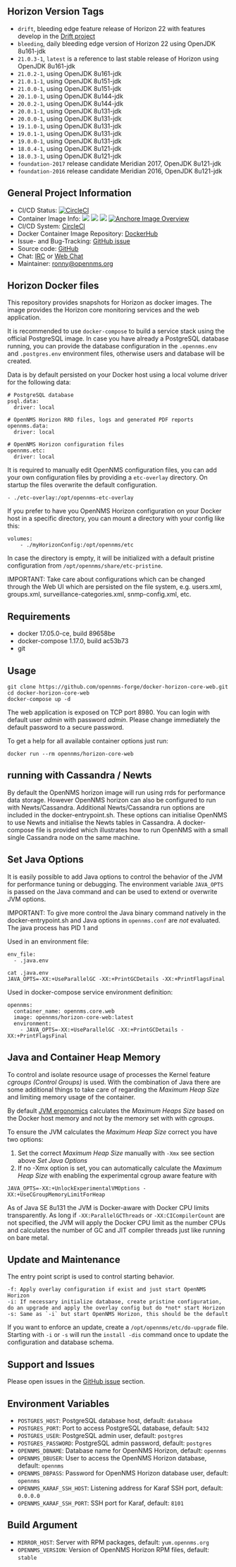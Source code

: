 ## Horizon Version Tags

* `drift`, bleeding edge feature release of Horizon 22 with features develop in the [Drift project](https://wiki.opennms.org/wiki/DevProjects/Drift)
* `bleeding`, daily bleeding edge version of Horizon 22 using OpenJDK 8u161-jdk
* `21.0.3-1`, `latest` is a reference to last stable release of Horizon using OpenJDK 8u161-jdk
* `21.0.2-1`, using OpenJDK 8u161-jdk
* `21.0.1-1`, using OpenJDK 8u151-jdk
* `21.0.0-1`, using OpenJDK 8u151-jdk
* `20.1.0-1`, using OpenJDK 8u144-jdk
* `20.0.2-1`, using OpenJDK 8u144-jdk
* `20.0.1-1`, using OpenJDK 8u131-jdk
* `20.0.0-1`, using OpenJDK 8u131-jdk
* `19.1.0-1`, using OpenJDK 8u131-jdk
* `19.0.1-1`, using OpenJDK 8u131-jdk
* `19.0.0-1`, using OpenJDK 8u131-jdk
* `18.0.4-1`, using OpenJDK 8u121-jdk
* `18.0.3-1`, using OpenJDK 8u121-jdk
* `foundation-2017` release candidate Meridian 2017, OpenJDK 8u121-jdk
* `foundation-2016` release candidate Meridian 2016, OpenJDK 8u121-jdk

## General Project Information

* CI/CD Status: [![CircleCI](https://circleci.com/gh/opennms-forge/docker-horizon-core-web.svg?style=svg)](https://circleci.com/gh/opennms-forge/docker-horizon-core-web)
* Container Image Info: [![](https://images.microbadger.com/badges/version/opennms/horizon-core-web:bleeding.svg)](https://microbadger.com/images/opennms/horizon-core-web:bleeding "Get your own version badge on microbadger.com") [![](https://images.microbadger.com/badges/image/opennms/horizon-core-web:bleeding.svg)](https://microbadger.com/images/opennms/horizon-core-web:bleeding "Get your own image badge on microbadger.com") [![](https://images.microbadger.com/badges/license/opennms/horizon-core-web:bleeding.svg)](https://microbadger.com/images/opennms/horizon-core-web:bleeding "Get your own license badge on microbadger.com") [![Anchore Image Overview](https://anchore.io/service/badges/image/efe8ba583bc83fa02c79f09a6e080280158468e7386a82e698a104656b45ebc4)](https://anchore.io/image/dockerhub/efe8ba583bc83fa02c79f09a6e080280158468e7386a82e698a104656b45ebc4?repo=opennms%2Fhorizon-core-web&tag=bleeding)
* CI/CD System: [CircleCI]
* Docker Container Image Repository: [DockerHub]
* Issue- and Bug-Tracking: [GitHub issue]
* Source code: [GitHub]
* Chat: [IRC] or [Web Chat]
* Maintainer: ronny@opennms.org

## Horizon Docker files

This repository provides snapshots for Horizon as docker images.
The image provides the Horizon core monitoring services and the web application.

It is recommended to use `docker-compose` to build a service stack using the official PostgreSQL image.
In case you have already a PostgreSQL database running, you can provide the database configuration in the `.opennms.env` and `.postgres.env` environment files, otherwise users and database will be created.

Data is by default persisted on your Docker host using a local volume driver for the following data:

```
# PostgreSQL database
psql.data:
  driver: local

# OpenNMS Horizon RRD files, logs and generated PDF reports
opennms.data:
  driver: local

# OpenNMS Horizon configuration files
opennms.etc:
  driver: local
```

It is required to manually edit OpenNMS configuration files, you can add your own configuration files by providing a `etc-overlay` directory.
On startup the files overwrite the default configuration.

```
- ./etc-overlay:/opt/opennms-etc-overlay
```

If you prefer to have you OpenNMS Horizon configuration on your Docker host in a specific directory, you can mount a directory with your config like this:

```
volumes:
    - ./myHorizonConfig:/opt/opennms/etc
```
In case the directory is empty, it will be initialized with a default pristine configuration from `/opt/opennms/share/etc-pristine`.

IMPORTANT: Take care about configurations which can be changed through the Web UI which are persisted on the file system, e.g. users.xml, groups.xml, surveillance-categories.xml, snmp-config.xml, etc.

## Requirements

* docker 17.05.0-ce, build 89658be
* docker-compose 1.17.0, build ac53b73
* git

## Usage

```
git clone https://github.com/opennms-forge/docker-horizon-core-web.git
cd docker-horizon-core-web
docker-compose up -d
```

The web application is exposed on TCP port 8980.
You can login with default user *admin* with password *admin*.
Please change immediately the default password to a secure password.

To get a help for all available container options just run:

```
docker run --rm opennms/horizon-core-web
```

## running with Cassandra / Newts

By default the OpenNMS horizon image will run using rrds for performance data storage. 
However OpenNMS horizon can also be configured to run with Newts/Cassandra. 
Additional Newts/Cassandra run options are included in the docker-entrypoint.sh.
These options can initialise OpenNMS to use Newts and initialise the Newts tables in Cassandra.
A docker-compose file is provided which illustrates how to run OpenNMS with a small single Cassandra node on the same machine.

## Set Java Options

It is easily possible to add Java options to control the behavior of the JVM for performance tuning or debugging.
The environment variable `JAVA_OPTS` is passed on the Java command and can be used to extend or overwrite JVM options.

IMPORTANT: To give more control the Java binary command natively in the docker-entrypoint.sh and Java options in `opennms.conf` are *not* evaluated.
           The java process has PID 1 and

Used in an environment file:
```
env_file:
  - .java.env

cat .java.env
JAVA_OPTS=-XX:+UseParallelGC -XX:+PrintGCDetails -XX:+PrintFlagsFinal
```

Used in docker-compose service environment definition:

```
opennms:
  container_name: opennms.core.web
  image: opennms/horizon-core-web:latest
  environment:
    - JAVA_OPTS=-XX:+UseParallelGC -XX:+PrintGCDetails -XX:+PrintFlagsFinal
```

## Java and Container Heap Memory

To control and isolate resource usage of processes the Kernel feature _cgroups (Control Groups)_ is used.
With the combination of Java there are some additional things to take care of regarding the _Maximum Heap Size_ and limiting memory usage of the container.

By default [JVM ergonomics](https://docs.oracle.com/javase/8/docs/technotes/guides/vm/gc-ergonomics.html) calculates the _Maximum Heaps Size_ based on the Docker host memory and not by the memory set with with _cgroups_.

To ensure the JVM calculates the _Maximum Heap Size_ correct you have two options:

1) Set the correct _Maximum Heap Size_ manually with `-Xmx` see section above _Set Java Options_
2) If no -Xmx option is set, you can automatically calculate the _Maximum Heap Size_ with enabling the experimental cgroup aware feature with

```
JAVA_OPTS=-XX:+UnlockExperimentalVMOptions -XX:+UseCGroupMemoryLimitForHeap
```

As of Java SE 8u131 the JVM is Docker-aware with Docker CPU limits transparently.
As long if `-XX:ParallelGCThreads` or `-XX:CICompilerCount` are not specified, the JVM will apply the Docker CPU limit as the number CPUs and calculates the number of GC and JIT compiler threads just like running on bare metal.

## Update and Maintenance

The entry point script is used to control starting behavior.

```
-f: Apply overlay configuration if exist and just start OpenNMS Horizon
-i: If necessary initialize database, create pristine configuration, do an upgrade and apply the overlay config but do *not* start Horizon
-s: Same as `-i` but start OpenNMS Horizon, this should be the default
```

If you want to enforce an update, create a `/opt/opennms/etc/do-upgrade` file.
Starting with `-i` or `-s` will run the `install -dis` command once to update the configuration and database schema.

## Support and Issues

Please open issues in the [GitHub issue] section.

## Environment Variables

* `POSTGRES_HOST`: PostgreSQL database host, default: `database`
* `POSTGRES_PORT`: Port to access PostgreSQL database, default: `5432`
* `POSTGRES_USER`: PostgreSQL admin user, default: `postgres`
* `POSTGRES_PASSWORD`: PostgreSQL admin password, default: `postgres`
* `OPENNMS_DBNAME`: Database name for OpenNMS Horizon, default: `opennms`
* `OPENNMS_DBUSER`: User to access the OpenNMS Horizon database, default: `opennms`
* `OPENNMS_DBPASS`: Password for OpenNMS Horizon database user, default: `opennms`
* `OPENNMS_KARAF_SSH_HOST`: Listening address for Karaf SSH port, default: `0.0.0.0`
* `OPENNMS_KARAF_SSH_PORT`: SSH port for Karaf, default: `8101`

## Build Argument

* `MIRROR_HOST`: Server with RPM packages, default: `yum.opennms.org`
* `OPENNMS_VERSION`: Version of OpenNMS Horizon RPM files, default: `stable`

[GitHub]: https://github.com/opennms-forge/docker-horizon-core-web.git
[DockerHub]: https://hub.docker.com/r/opennms/horizon-core-web
[GitHub issue]: https://github.com/opennms-forge/docker-horizon-core-web
[CircleCI]: https://circleci.com/gh/opennms-forge/docker-horizon-core-web
[Web Chat]: https://chats.opennms.org/opennms-discuss
[IRC]: irc://freenode.org/#opennms
